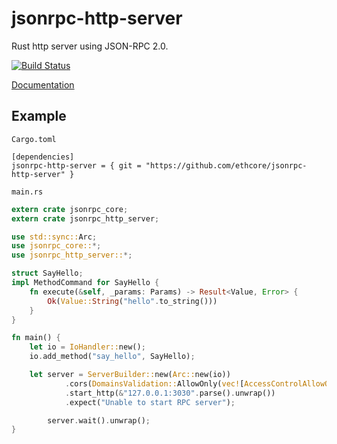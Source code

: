 # jsonrpc-http-server
Rust http server using JSON-RPC 2.0.

[![Build Status][travis-image]][travis-url]

[travis-image]: https://travis-ci.org/ethcore/jsonrpc-http-server.svg?branch=master
[travis-url]: https://travis-ci.org/ethcore/jsonrpc-http-server

[Documentation](http://ethcore.github.io/jsonrpc-http-server/jsonrpc_http_server/index.html)

## Example

`Cargo.toml`

```
[dependencies]
jsonrpc-http-server = { git = "https://github.com/ethcore/jsonrpc-http-server" }
```

`main.rs`

```rust
extern crate jsonrpc_core;
extern crate jsonrpc_http_server;

use std::sync::Arc;
use jsonrpc_core::*;
use jsonrpc_http_server::*;

struct SayHello;
impl MethodCommand for SayHello {
    fn execute(&self, _params: Params) -> Result<Value, Error> {
        Ok(Value::String("hello".to_string()))
    }
}

fn main() {
    let io = IoHandler::new();
    io.add_method("say_hello", SayHello);

    let server = ServerBuilder::new(Arc::new(io))
			.cors(DomainsValidation::AllowOnly(vec![AccessControlAllowOrigin::Null]))
			.start_http(&"127.0.0.1:3030".parse().unwrap())
			.expect("Unable to start RPC server");

		server.wait().unwrap();
}
```
